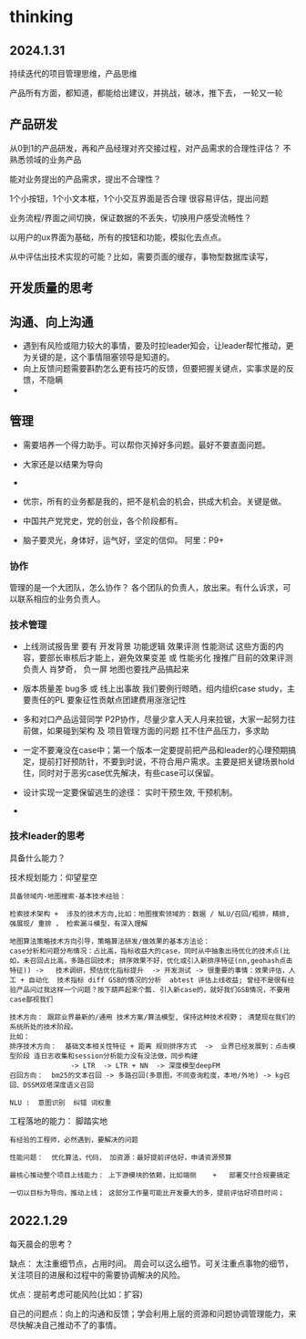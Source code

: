 # thinking

## 2024.1.31

持续迭代的项目管理思维，产品思维

产品所有方面，都知道，都能给出建议，并挑战，破冰，推下去，  一轮又一轮



## 产品研发

从0到1的产品研发，再和产品经理对齐交接过程，对产品需求的合理性评估？ 不熟悉领域的业务产品

能对业务提出的产品需求，提出不合理性？ 

1个小按钮，1个小文本框，1个小交互界面是否合理 很容易评估，提出问题

业务流程/界面之间切换，保证数据的不丢失，切换用户感受流畅性？

以用户的ux界面为基础，所有的按钮和功能，模拟化去点点。

从中评估出技术实现的可能？比如，需要页面的缓存，事物型数据库读写，






## 开发质量的思考




## 沟通、向上沟通

* 遇到有风险或阻力较大的事情，要及时拉leader知会，让leader帮忙推动，更为关键的是，这个事情阻塞领导是知道的。
* 向上反馈问题需要斟酌怎么更有技巧的反馈，但要把握关键点，实事求是的反馈，不隐瞒
* 


## 管理

* 需要培养一个得力助手。可以帮你灭掉好多问题。最好不要直面问题。
* 大家还是以结果为导向


*  
*  优宗，所有的业务都是我的，把不是机会的机会，拱成大机会。关键是做。
*  中国共产党党史，党的创业，各个阶段都有。 
*  脑子要灵光，身体好，运气好，坚定的信仰。 阿里：P9+


### 协作
管理的是一个大团队，怎么协作？
各个团队的负责人，放出来。有什么诉求，可以联系相应的业务负责人。

### 技术管理

* 上线测试报告里 要有 开发背景  功能逻辑 效果评测  性能测试 这些方面的内容，要部长审核后才能上，避免效果变差 或  性能劣化
搜推广目前的效果评测负责人  肖梦奇， 负一屏 地图也要找产品搞起来
* 版本质量差 bug多  或  线上出事故  我们要例行晾晒，组内组织case study，主要责任的PL 要象征性贡献点团建费用涨涨记性
* 多和对口产品运营同学 P2P协作，尽量少拿人天人月来拉锯，大家一起努力往前做，如果碰到架构 及 项目管理方面的问题  扛不住产品压力，多求助

* 一定不要淹没在case中；第一个版本一定要提前把产品和leader的心理预期搞定，提前打好预防针，不要到时说，不符合用户需求。主要是把关键场景hold住，同时对于恶劣case优先解决，有些case可以保留。
* 设计实现一定要保留逃生的途径： 实时干预生效,  干预机制。
* 


### 技术leader的思考

具备什么能力？

技术规划能力：仰望星空

    具备领域内-地图搜索-基本技术经验：

    检索技术架构 +  涉及的技术方向,比如：地图搜索领域的：数据 / NLU/召回/粗排，精排,强展现/ 重排 ， 检索漏斗模型，有深入理解
    
    地图算法策略技术方向引导，策略算法研发/做效果的基本方法论：
    case分析和问题分布情况：占比高，指标收益大的case，同时从中抽象出待优化的技术点(比如，未召回占比高，多路召回技术; 排序效果不好，优化或引入新排序特征(nn,geohash点击特征)) ->   技术调研，预估优化指标提升  -> 开发测试 -> 很重要的事情：效果评估，人工 + 自动化  技术指标 diff GSB的情况的分析  abtest 评估上线收益; 曾经不是很有经验产品问过我这样一个问题？按下葫芦起来个瓢. 引入新case的，就好我们GSB情况，不要用case鄙视我们

    技术方向： 跟踪业界最新的/通用 技术方案/算法模型, 保持这种技术视野； 清楚现在我们的系统所处的技术阶段。
    比如：
    排序技术方向：  基础文本相关性特征 + 距离 规则排序方式  ->  业界已经发展到：点击模型阶段 连日志收集和session分析能力没有没法做，同步构建
                   -> LTR  -> LTR + NN  -> 深度模型deepFM
    召回方向：  bm25的文本召回 -> 多路召回(多意图，不同查询粒度，本地/外地) -> kg召回、DSSM双塔深度语义召回

    NLU :  意图识别  纠错 词权重

工程落地的能力： 脚踏实地

    有经验的工程师，必然遇到，要解决的问题

    性能问题：  优化算法，代码， 加资源：最好提前评估好，申请资源预算

    最核心推动整个项目上线能力： 上下游模块的依赖，比如端侧    +   部署交付合规要搞定 

    一切以目标为导向，推动上线； 这部分工作量可能比开发要大的多，提前评估好项目时间；









## 2022.1.29

每天晨会的思考？

缺点： 太注重细节点，占用时间。 周会可以这么细节。可关注重点事物的细节，关注项目的进展和过程中的需要协调解决的风险。

优点：提前考虑可能风险(比如：扩容)

自己的问题点：向上的沟通和反馈；学会利用上层的资源和问题协调管理能力，来尽快解决自己推动不了的事情。

